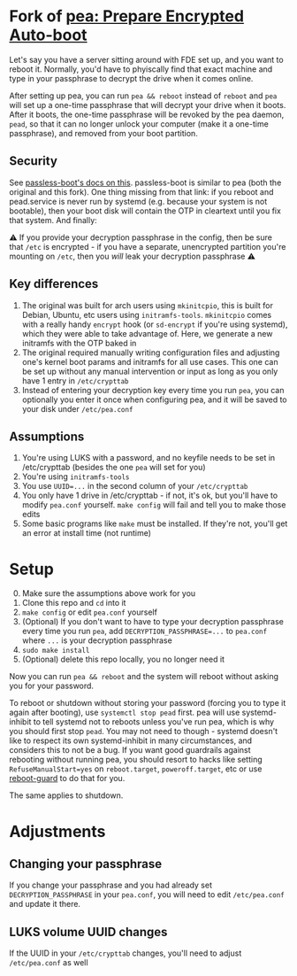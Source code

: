 # Fork of [pea: Prepare Encrypted Auto-boot](https://gitlab.com/jennydaman/pea)

Let's say you have a server sitting around with FDE set up, and you want to reboot it. Normally, you'd have to phyiscally find that exact machine and type in your passphrase to decrypt the drive when it comes online.

After setting up pea, you can run `pea && reboot` instead of `reboot` and `pea` will set up a one-time passphrase that will decrypt your drive when it boots. After it boots, the one-time passphrase will be revoked by the pea daemon, `pead`, so that it can no longer unlock your computer (make it a one-time passphrase), and removed from your boot partition.

## Security

See [passless-boot's docs on this](https://gitlab.com/Marcool04/passless-boot/-/tree/67785e38b024348c24cb87044b914b8b6d1485e7#security-considerations-and-threat-model). passless-boot is similar to pea (both the original and this fork). One thing missing from that link: if you reboot and pead.service is never run by systemd (e.g. because your system is not bootable), then your boot disk will contain the OTP in cleartext until you fix that system. And finally:

:warning: If you provide your decryption passphrase in the config, then be sure that `/etc` is encrypted - if you have a separate, unencrypted partition you're mounting on `/etc`, then you _will_ leak your decryption passphrase :warning:

## Key differences

1. The original was built for arch users using `mkinitcpio`, this is built for Debian, Ubuntu, etc users using `initramfs-tools`. `mkinitcpio` comes with a really handy `encrypt` hook (or `sd-encrypt` if you're using systemd), which they were able to take advantage of. Here, we generate a new initramfs with the OTP baked in
2. The original required manually writing configuration files and adjusting one's kernel boot params and initramfs for all use cases. This one can be set up without any manual intervention or input as long as you only have 1 entry in `/etc/crypttab`
3. Instead of entering your decryption key every time you run `pea`, you can optionally you enter it once when configuring pea, and it will be saved to your disk under `/etc/pea.conf`

## Assumptions

1. You're using LUKS with a password, and no keyfile needs to be set in /etc/crypttab (besides the one `pea` will set for you)
2. You're using `initramfs-tools`
3. You use `UUID=...` in the second column of your `/etc/crypttab`
4. You only have 1 drive in /etc/crypttab - if not, it's ok, but you'll have to modify `pea.conf` yourself. `make config` will fail and tell you to make those edits
5. Some basic programs like `make` must be installed. If they're not, you'll get an error at install time (not runtime)

# Setup

0. Make sure the assumptions above work for you
1. Clone this repo and `cd` into it
2. `make config` or edit `pea.conf` yourself
3. (Optional) If you don't want to have to type your decryption passphrase every time you run `pea`, add `DECRYPTION_PASSPHRASE=...` to `pea.conf` where `...` is your decryption passphrase
4. `sudo make install`
5. (Optional) delete this repo locally, you no longer need it

Now you can run `pea && reboot` and the system will reboot without asking you for your password.

To reboot or shutdown without storing your password (forcing you to type it again after booting), use `systemctl stop pead` first. pea will use systemd-inhibit to tell systemd not to reboots unless you've run pea, which is why you should first stop `pead`. You may not need to though - systemd doesn't like to respect its own systemd-inhibit in many circumstances, and considers this to not be a bug. If you want good guardrails against rebooting without running pea, you should resort to hacks like setting `RefuseManualStart=yes` on `reboot.target`, `poweroff.target`, etc or use [reboot-guard](https://github.com/ryran/reboot-guard) to do that for you.

The same applies to shutdown.

# Adjustments

## Changing your passphrase

If you change your passphrase and you had already set `DECRYPTION_PASSPHRASE` in your `pea.conf`, you will need to edit `/etc/pea.conf` and update it there.

## LUKS volume UUID changes

If the UUID in your `/etc/crypttab` changes, you'll need to adjust `/etc/pea.conf` as well
